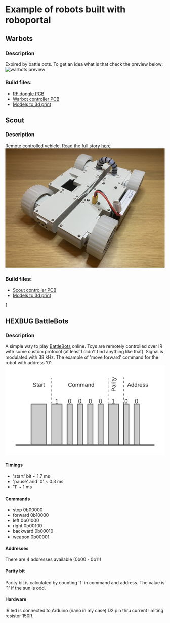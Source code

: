 # Example of robots built with roboportal

## Warbots

### Description
Expired by battle bots. To get an idea what is that check the preview below:
![warbots preview](./resources/warbots_preview.gif)

### Build files:
- [RF dongle PCB](https://oshwlab.com/dmalykhin/dongle_v2)
- [Warbot controller PCB](https://oshwlab.com/dmalykhin/bot_v2)
- [Models to 3d print](https://www.thingiverse.com/thing:4923396)

## Scout

### Description
Remote controlled vehicle.
Read the full story [here](https://www.thingiverse.com/thing:4948956)
![scout preview](./resources/scout.jpeg)

### Build files:
- [Scout controller PCB](https://oshwlab.com/dmalykhin/scout)
- [Models to 3d print](https://www.thingiverse.com/thing:4948956)

1

## HEXBUG BattleBots

### Description
A simple way to play [BattleBots](https://www.hexbug.com/battlebots) online. Toys are remotely controlled over IR with some custom protocol (at least I didn't find anything like that). Signal is modulated with 38 kHz. The example of 'move forward' command for the robot with address '0':
![scout preview](./resources/protocol.png)

#### Timings
 - 'start' bit ~ 1.7 ms
 - 'pause' and '0' ~ 0.3 ms
 - '1' ~ 1 ms

#### Commands

- stop     0b00000
- forward  0b10000
- left     0b01000
- right    0b00100
- backward 0b00010
- weapon   0b00001

#### Addresses

There are 4 addresses available (0b00 - 0b11)

#### Parity bit

Parity bit is calculated by counting '1' in  command and address. The value is '1' if the sun is odd.

#### Hardware

IR led is connected to Arduino (nano in my case) D2 pin thru current limiting resistor 150R. 

